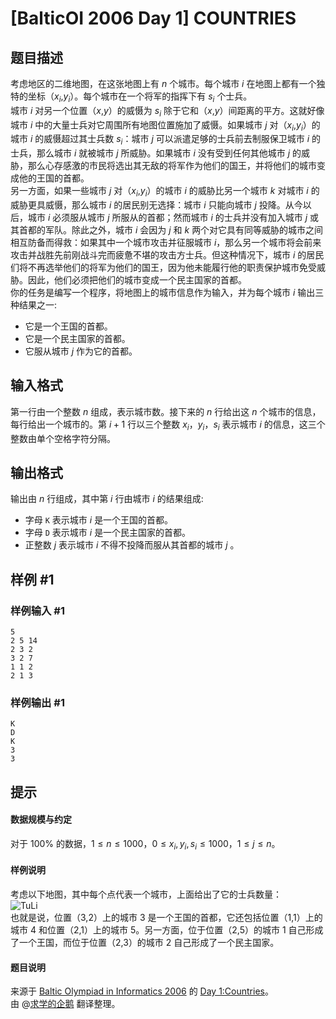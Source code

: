 # [BalticOI 2006 Day 1] COUNTRIES

## 题目描述

考虑地区的二维地图，在这张地图上有 $n$ 个城市。每个城市 $i$ 在地图上都有一个独特的坐标（$x_i$,$y_i$）。每个城市在一个将军的指挥下有 $s_i$ 个士兵。  
城市 $i$ 对另一个位置（$x$,$y$）的威慑为 $s_i$ 除于它和（$x$,$y$）间距离的平方。这就好像城市 $i$ 中的大量士兵对它周围所有地图位置施加了威慑。如果城市 $j$ 对（$x_i$,$y_i$）的城市 $i$ 的威慑超过其士兵数 $s_i$：城市 $j$ 可以派遣足够的士兵前去制服保卫城市 $i$ 的士兵，那么城市 $i$ 就被城市 $j$ 所威胁。如果城市 $i$ 没有受到任何其他城市 $j$ 的威胁，那么心存感激的市民将选出其无敌的将军作为他们的国王，并将他们的城市变成他的王国的首都。  
另一方面，如果一些城市 $j$ 对（$x_i$,$y_i$）的城市 $i$ 的威胁比另一个城市 $k$ 对城市 $i$ 的威胁更具威慑，那么城市 $i$ 的居民别无选择：城市 $i$ 只能向城市 $j$ 投降。从今以后，城市 $i$ 必须服从城市 $j$ 所服从的首都；然而城市 $i$ 的士兵并没有加入城市 $j$ 或其首都的军队。除此之外，城市 $i$ 会因为 $j$ 和 $k$ 两个对它具有同等威胁的城市之间相互防备而得救：如果其中一个城市攻击并征服城市 $i$，那么另一个城市将会前来攻击并战胜先前刚战斗完而疲惫不堪的攻击方士兵。但这种情况下，城市 $i$ 的居民们将不再选举他们的将军为他们的国王，因为他未能履行他的职责保护城市免受威胁。因此，他们必须把他们的城市变成一个民主国家的首都。  
你的任务是编写一个程序，将地图上的城市信息作为输入，并为每个城市 $i$ 输出三种结果之一:  
- 它是一个王国的首都。  
- 它是一个民主国家的首都。  
- 它服从城市 $j$ 作为它的首都。

## 输入格式

第一行由一个整数 $n$ 组成，表示城市数。接下来的 $n$ 行给出这 $n$ 个城市的信息，每行给出一个城市的。第 $i+1$ 行以三个整数 $x_i$，$y_i$，$s_i$ 表示城市 $i$ 的信息，这三个整数由单个空格字符分隔。

## 输出格式

输出由 $n$ 行组成，其中第 $i$ 行由城市 $i$ 的结果组成:  
- 字母 $\texttt{K}$ 表示城市 $i$ 是一个王国的首都。  
- 字母 $\texttt{D}$ 表示城市 $i$ 是一个民主国家的首都。  
- 正整数 $j$ 表示城市 $i$ 不得不投降而服从其首都的城市 $j$ 。

## 样例 #1

### 样例输入 #1
```
5
2 5 14
2 3 2
3 2 7
1 1 2
2 1 3
```

### 样例输出 #1

```
K
D
K
3
3
```

## 提示

#### 数据规模与约定  
对于 $100 \%$ 的数据，$1 \le n \le 1000$，$0 \le x_i,y_i,s_i \le 1000$，$1 \le j \le n$。
#### 样例说明  
考虑以下地图，其中每个点代表一个城市，上面给出了它的士兵数量：  
![TuLi](https://cdn.luogu.com.cn/upload/image_hosting/gmptiqan.png)  
也就是说，位置（$3$,$2$）上的城市 $3$ 是一个王国的首都，它还包括位置（$1$,$1$）上的城市 $4$ 和位置（$2$,$1$）上的城市 $5$。另一方面，位于位置（$2$,$5$）的城市 $1$ 自己形成了一个王国，而位于位置（$2$,$3$）的城市 $2$ 自己形成了一个民主国家。
#### 题目说明  
来源于 [Baltic Olympiad in Informatics 2006](https://www.cs.helsinki.fi/group/boi2006/) 的 [Day 1:Countries](https://www.cs.helsinki.fi/group/boi2006/tasks/countries.pdf)。  
由 @[求学的企鹅](/user/271784) 翻译整理。

